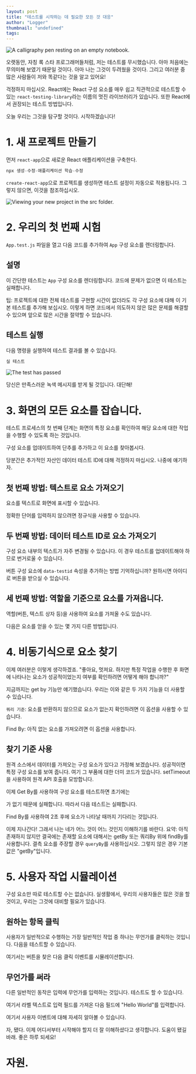 ```yaml
---
layout: post
title: "테스트를 시작하는 데 필요한 모든 것 대응"
author: "Logger"
thumbnail: "undefined"
tags: 
---
```



![A calligraphy pen resting on an empty notebook.](https://miro.medium.com/max/9184/0*avSpXl5uLGxyhq9r)

오랫동안, 자칭 록 스타 프로그래머들처럼, 저는 테스트를 무시했습니다. 아마 처음에는 무의미해 보였기 때문일 것이다. 아마 나는 그것이 두려웠을 것이다. 그리고 여러분 중 많은 사람들이 저와 똑같다는 것을 알고 있어요!

걱정하지 마십시오. React에는 React 구성 요소를 매우 쉽고 직관적으로 테스트할 수 있는 `react-testing-library`라는 이름의 멋진 라이브러리가 있습니다. 또한 React에서 권장되는 테스트 방법입니다.

오늘 우리는 그것을 탐구할 것이다. 시작하겠습니다!

# 1. 새 프로젝트 만들기

먼저 `react-app`으로 새로운 React 애플리케이션을 구축한다.

```js
npx 생성-수정-애플리케이션 학습-수정
```

`create-react-app`으로 프로젝트를 생성하면 테스트 설정이 자동으로 적용됩니다. 그렇지 않으면, 이것을 참조하십시오.

![Viewing your new project in the src folder.](https://miro.medium.com/max/1548/1*uDGQ2Orwe1uSTROYeJGsNw.png)

# 2. 우리의 첫 번째 시험

`App.test.js` 파일을 열고 다음 코드를 추가하여 `App` 구성 요소를 렌더링합니다.

## 설명

이 간단한 테스트는 `App` 구성 요소를 렌더링합니다. 코드에 문제가 없으면 이 테스트는 실패합니다.

팁: 프로젝트에 대한 전체 테스트를 구현할 시간이 없더라도 각 구성 요소에 대해 이 기본 테스트를 추가해 보십시오. 이렇게 하면 코드에서 의도하지 않은 많은 문제를 해결할 수 있으며 앞으로 많은 시간을 절약할 수 있습니다.

## 테스트 실행

다음 명령을 실행하여 테스트 결과를 볼 수 있습니다.

```js
실 테스트
```

![The test has passed](https://miro.medium.com/max/1548/1*e_oAlL7TeRp4mdi1YEc6BA.png)

당신은 만족스러운 녹색 메시지를 받게 될 것입니다. 대단해!

# 3. 화면의 모든 요소를 잡습니다.

테스트 프로세스의 첫 번째 단계는 화면의 특정 요소를 확인하여 해당 요소에 대한 작업을 수행할 수 있도록 하는 것입니다.

구성 요소를 업데이트하여 단추를 추가하고 이 요소를 찾아봅시다.

당분간은 추가적인 자산인 데이터 테스트 ID에 대해 걱정하지 마십시오. 나중에 얘기하자.

## 첫 번째 방법: 텍스트로 요소 가져오기

요소를 텍스트로 화면에 표시할 수 있습니다.

정확한 단어를 입력하지 않으려면 정규식을 사용할 수 있습니다.

## 두 번째 방법: 데이터 테스트 ID로 요소 가져오기

구성 요소 내부의 텍스트가 자주 변경될 수 있습니다. 이 경우 테스트를 업데이트해야 하므로 번거로울 수 있습니다.

버튼 구성 요소에 `data-testid` 속성을 추가하는 방법 기억하십니까? 원하시면 아이디로 버튼을 받으실 수 있습니다.

## 세 번째 방법: 역할을 기준으로 요소를 가져옵니다.

역할(버튼, 텍스트 상자 등)을 사용하여 요소를 가져올 수도 있습니다.

다음은 요소를 얻을 수 있는 몇 가지 다른 방법입니다.

# 4. 비동기식으로 요소 찾기

이제 여러분은 이렇게 생각하겠죠. "좋아요, 멋져요. 하지만 특정 작업을 수행한 후 화면에 나타나는 요소가 성공적이었는지 여부를 확인하려면 어떻게 해야 합니까?"

지금까지는 get by 기능만 얘기했습니다. 우리는 이와 같은 두 가지 기능을 더 사용할 수 있습니다.

`쿼리 기준`: 요소를 반환하지 않으므로 요소가 없는지 확인하려면 이 옵션을 사용할 수 있습니다.

Find By: 아직 없는 요소를 가져오려면 이 옵션을 사용합니다.

## 찾기 기준 사용

원격 소스에서 데이터를 가져오는 구성 요소가 있다고 가정해 보겠습니다. 성공적이면 특정 구성 요소를 보여 줍니다. 여기 그 부품에 대한 더미 코드가 있습니다. setTimeout을 사용하여 원격 API 호출을 모방합니다.

이제 Get By를 사용하여 구성 요소를 테스트하면 초기에는 <div>가 없기 때문에 실패합니다. 따라서 다음 테스트는 실패합니다.

Find By를 사용하여 2초 후에 요소가 나타날 때까지 기다리는 것입니다.

이제 지나간다! 그래서 나는 네가 어느 것이 어느 것인지 이해하기를 바란다. 요약: 아직 존재하지 않지만 결국에는 존재할 요소에 대해서는 getBy 또는 쿼리By 위에 findBy를 사용합니다. 결측 요소를 주장할 경우 `queryBy`를 사용하십시오. 그렇지 않은 경우 기본값은 "getBy"입니다.

# 5. 사용자 작업 시뮬레이션

구성 요소만 따로 테스트할 수는 없습니다. 실생활에서, 우리의 사용자들은 많은 것을 할 것이고, 우리는 그것에 대비할 필요가 있습니다.

## 원하는 항목 클릭

사용자가 일반적으로 수행하는 가장 일반적인 작업 중 하나는 무언가를 클릭하는 것입니다. 다음을 테스트할 수 있습니다.

여기서는 버튼을 찾은 다음 클릭 이벤트를 시뮬레이션합니다.

## 무언가를 써라

다른 일반적인 동작은 입력에 무언가를 입력하는 것입니다. 테스트도 할 수 있습니다.

여기서 라벨 텍스트로 입력 필드를 가져온 다음 필드에 "Hello World"를 입력합니다.

여기서 사용자 이벤트에 대해 자세히 알아볼 수 있습니다.

자, 됐다. 이제 어디서부터 시작해야 할지 더 잘 이해하셨다고 생각합니다.
도움이 됐길 바래. 좋은 하루 되세요!

# 자원.